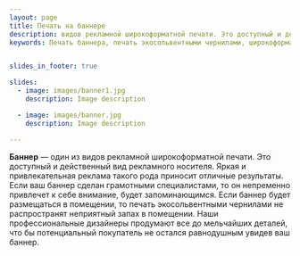 ```yaml
---
layout: page
title: Печать на баннере
description: видов рекламной широкоформатной печати. Это доступный и действенный вид рекламного носителя.
keywords: Печать баннера, печать экосольвентными чернилами, широкоформатная печать, пропайка баннера, люверсы на баннере, широкоформатный баннер хорошего качества. 


slides_in_footer: true

slides:
  - image: images/banner1.jpg
    description: Image description

  - image: images/banner.jpg
    description: Image description

---
```



**Баннер** — один из видов рекламной широкоформатной печати. Это доступный и действенный вид рекламного носителя. Яркая и привлекательная реклама такого рода приносит отличные результаты. Если ваш баннер сделан грамотными специалистами, то он непременно привлечет к себе внимание, будет запоминающимся. Если баннер будет размещаться в помещении, то печать экосольвентными чернилами не распространят неприятный запах в помещении. Наши профессиональные дизайнеры продумают все до мельчайших деталей, что бы потенциальный покупатель не остался равнодушным увидев ваш баннер.  
